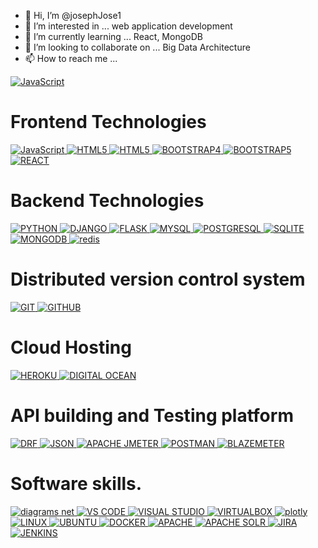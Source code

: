 - 👋 Hi, I’m @josephJose1
- 👀 I’m interested in ... web application development
- 🌱 I’m currently learning ... React, MongoDB
- 💞️ I’m looking to collaborate on ... Big Data Architecture
- 📫 How to reach me ... 
<a href='https://www.instagram.com/steveg_joe/' target='_blank'>
<img src="https://img.shields.io/badge/-Instagram-%23EBEBEB?style=for-the-badge&logo=instagram&amp" 
     alt="JavaScript" data-canonical-src="#" style="max-width: 100%;">
</a>

# Frontend Technologies
<p>

<a href='https://www.javascript.com/' target='_blank'>
    <img src="https://img.shields.io/badge/javascript-F7DF1E.svg?style=for-the-badge&amp;logo=javascript&amp;logoColor=323330" alt="JavaScript" data-canonical-src="#" style="max-width: 100%;">    
</a>
<a href='' target='_blank'>
    <img src="https://img.shields.io/badge/-HTML-%23EBEBEB?style=for-the-badge&logo=html5&amp" alt="HTML5" data-canonical-src="#" style="max-width: 100%;">    
</a>
<a href='https://www.w3.org/Style/CSS/Overview.en.html' target='_blank'>
    <img src="https://img.shields.io/badge/-CSS3-%232965f1?style=for-the-badge&logo=CSS3&amp" alt="HTML5" data-canonical-src="#" style="max-width: 100%;">    
</a>
<a href='https://getbootstrap.com/docs/4.0/getting-started/introduction/' target='_blank'>
    <img src="https://img.shields.io/badge/-Bootstrap4-%23e5e1ea?style=for-the-badge&logo=bootstrap&amp" alt="BOOTSTRAP4" data-canonical-src="#" style="max-width: 100%;">    
</a>
<a href='https://getbootstrap.com/' target='_blank'>
    <img src="https://img.shields.io/badge/-Bootstrap5-%23712cf9?style=for-the-badge&logo=bootstrap&amp" alt="BOOTSTRAP5" data-canonical-src="#" style="max-width: 100%;">    
</a>
<a href='https://reactjs.org/' target='_blank'>
    <img src="https://img.shields.io/badge/-react-%23384d54?style=for-the-badge&logo=react&amp" alt="REACT" data-canonical-src="#" style="max-width: 100%;">    
</a>

</p>

# Backend Technologies
     
<p>
<a href='https://www.python.org/' target='_blank'>
<img src="https://img.shields.io/badge/-python-%23ffde57?style=for-the-badge&logo=python&amp" alt="PYTHON" data-canonical-src="#" style="max-width: 100%;">    
</a>
<a href='https://www.djangoproject.com/' target='_blank'>
<img src="https://img.shields.io/badge/-Django-%23092e20?style=for-the-badge&logo=django&amp" alt="DJANGO" data-canonical-src="#" style="max-width: 100%;">         
</a>
<a href='https://flask.palletsprojects.com/en/2.2.x/' target='_blank'>
<img src="https://img.shields.io/badge/-Flask%20-%23004b6b?style=for-the-badge&logo=flask&amp" alt="FLASK" data-canonical-src="#" style="max-width: 100%;">    
</a>
<a href='https://www.mysql.com/' target='_blank'>
<img src="https://img.shields.io/badge/-mysql-%23f29111?style=for-the-badge&logo=mysql&amp" alt="MYSQL" data-canonical-src="#" style="max-width: 100%; display: inline;">    
</a>
<a href='https://www.postgresql.org/' target='_blank'>
<img src="https://img.shields.io/badge/-postgresql-%23D6EFFC?style=for-the-badge&logo=postgresql&amp" alt="POSTGRESQL" data-canonical-src="#" style="max-width: 100%;">    
</a>
<a href='https://sqlite.org/index.html' target='_blank'>
<img src="https://img.shields.io/badge/-sqlite-%23044a64?style=for-the-badge&logo=sqlite&amp" alt="SQLITE" data-canonical-src="#" style="max-width: 100%;">    
</a>
<a href='https://www.mongodb.com/' target='_blank'>
<img src="https://img.shields.io/badge/-mongodb-%23061621?style=for-the-badge&logo=mongodb&amp" alt="MONGODB" data-canonical-src="#" style="max-width: 100%;">    
</a>
<a href='https://redis.io/' target='_blank'>
<img src="https://img.shields.io/badge/-REDIS%20-%23161f31?style=for-the-badge&logo=redis&amp" alt="redis" data-canonical-src="#" style="max-width: 100%;">    
</a>
</p>

 
# Distributed version control system
<p>
<a href='https://git-scm.com/' target='_blank'>
<img src="https://img.shields.io/badge/-Git%20-%23f0efe7?style=for-the-badge&logo=git&amp" alt="GIT" data-canonical-src="#" style="max-width: 100%;">    
</a>

<a href='https://github.com/josephJose1' target='_blank'>
<img src="https://img.shields.io/badge/-Github%20-%23f3d776?style=for-the-badge&logo=github&amp" alt="GITHUB" data-canonical-src="#" style="max-width: 100%;">    
</a>
</p>

# Cloud Hosting

<p>
<a href='https://www.heroku.com/' target='_blank'>
<img src="https://img.shields.io/badge/-heroku-%2379589F?style=for-the-badge&logo=heroku&amp" alt="HEROKU" data-canonical-src="#" style="max-width: 100%;">               
</a>

<a href='https://www.digitalocean.com/' target='_blank'>
<img src="https://img.shields.io/badge/-DIGITAL%20OCEAN-%2305628a?style=for-the-badge&logo=digitalocean&amp" alt="DIGITAL OCEAN" data-canonical-src="#" style="max-width: 100%;">              
</a>
</p>

# API building and Testing platform
<p>
<a href='https://www.django-rest-framework.org/' target='_blank'>
<img src="https://img.shields.io/badge/-Django Rest Framework-%23A30000?style=for-the-badge&logo=django&amp" alt="DRF" data-canonical-src="#" style="max-width: 100%;">           
</a>
     
<a href='https://www.json.org/json-en.html' target='_blank'>
<img src="https://img.shields.io/badge/-json%20-%23faf0e6?style=for-the-badge&logo=json&amp" alt="JSON" data-canonical-src="#" style="max-width: 100%;">    
</a>

<a href='https://jmeter.apache.org/' target='_blank'>
<img src="https://img.shields.io/badge/-apache%20jmeter-%23cb2138?style=for-the-badge&logo=apache&amp" alt="APACHE JMETER" data-canonical-src="#" style="max-width: 100%;">    
</a>

<a href='https://www.postman.com/' target='_blank'>
<img src="https://img.shields.io/badge/-POSTMAN-%23ffb091?style=for-the-badge&logo=postman&amp" alt="POSTMAN" data-canonical-src="#" style="max-width: 100%;">    
</a>

<a href='https://www.blazemeter.com/' target='_blank'>
<img src="https://img.shields.io/badge/-BLAZEMETER-%23cb2138?style=for-the-badge&logo=blazemeter&amp" alt="BLAZEMETER" data-canonical-src="#" style="max-width: 100%;">    
</a>
</p>

# Software skills.
<p>
<a href='https://www.diagrams.net/' target='_blank'>
<img src="https://img.shields.io/badge/-diagrams.net%20-%23f8f9fa?style=for-the-badge&logo=diagramsdotnet&amp" alt="diagrams net" data-canonical-src="#" style="max-width: 100%;">    
</a>


<a href='https://code.visualstudio.com/' target='_blank'>
<img src="https://img.shields.io/badge/-Visual%20Studio%20Code%20-%23007acc?style=for-the-badge&logo=visualstudiocode&amp" alt="VS CODE" data-canonical-src="#" style="max-width: 100%;">    
</a>


<a href='https://visualstudio.microsoft.com/' target='_blank'>
<img src="https://img.shields.io/badge/-Visual%20Studio%20-%235d438e?style=for-the-badge&logo=visualstudio&amp" alt="VISUAL STUDIO" data-canonical-src="#" style="max-width: 100%;">    
</a>

<a href='https://www.virtualbox.org/' target='_blank'>
<img src="https://img.shields.io/badge/-VirtualBox%20-%230277bd?style=for-the-badge&logo=virtualbox&amp" alt="VIRTUALBOX" data-canonical-src="#" style="max-width: 100%;">    
</a>

<a href='https://plotly.com/' target='_blank'>
<img src="https://img.shields.io/badge/-Plotly Dash-%23000?style=for-the-badge&logo=plotly&amp" alt="plotly" data-canonical-src="#" style="max-width: 100%;">      
</a>
<a href='https://www.linux.org/' target='_blank'>
<img src="https://img.shields.io/badge/-linux-%23333?style=for-the-badge&logo=linux&amp" alt="LINUX" data-canonical-src="#" style="max-width: 100%;">    
</a>
<a href='https://ubuntu.com/' target='_blank'>
<img src="https://img.shields.io/badge/-ubuntu-%23333?style=for-the-badge&logo=ubuntu&amp" alt="UBUNTU" data-canonical-src="#" style="max-width: 100%;">    
</a>
<a href='https://www.docker.com/' target='_blank'>
<img src="https://img.shields.io/badge/-Docker-%23384d54?style=for-the-badge&logo=docker&amp" alt="DOCKER" data-canonical-src="#" style="max-width: 100%;">    
</a>
<a href='https://www.apache.org/' target='_blank'>
<img src="https://img.shields.io/badge/-apache%20server-%23cb2138?style=for-the-badge&logo=apache&amp" alt="APACHE" data-canonical-src="#" style="max-width: 100%;">    
</a>
<a href='https://solr.apache.org/' target='_blank'>
<img src="https://img.shields.io/badge/-Apache%20Solr%20-%23fff?style=for-the-badge&logo=apachesolr&amp" alt="APACHE SOLR" data-canonical-src="#" style="max-width: 100%;">         
</a>
<a href='https://www.atlassian.com/software/jira' target='_blank'>
    <img src="https://img.shields.io/badge/-JIRA-%2305628a?style=for-the-badge&logo=jira&amp" alt="JIRA" data-canonical-src="#" style="max-width: 100%;">    
</a>
     
<a href='https://www.jenkins.io/' target='_blank'>
    <img src="https://img.shields.io/badge/-Jenkins-%23bcbcbc?style=for-the-badge&logo=jenkins&amp" alt="JENKINS" data-canonical-src="#" style="max-width: 100%;">    
</a>  
     
</p>


<!---
josephJose1/josephJose1 is a ✨ special ✨ repository because its `README.md` (this file) appears on your GitHub profile.
You can click the Preview link to take a look at your changes.
--->
